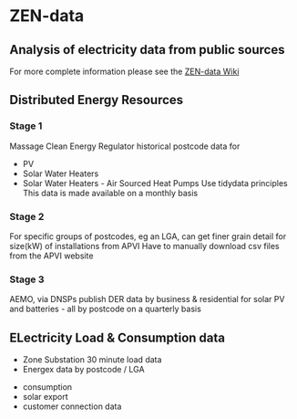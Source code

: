 # ZEN-data
## Analysis of electricity data from public sources

For more complete information please see the 
[ZEN-data Wiki](../../wiki)


## Distributed Energy Resources

### Stage 1
Massage Clean Energy Regulator historical postcode data for
* PV
* Solar Water Heaters
* Solar Water Heaters - Air Sourced Heat Pumps
Use tidydata principles
This data is made available on a monthly basis

### Stage 2
For specific groups of postcodes, eg an LGA, can get finer grain
detail for size(kW) of installations from APVI
Have to manually download csv files from the APVI website

### Stage 3
AEMO, via DNSPs publish DER data by business & residential for solar PV
and batteries - all by postcode on a quarterly basis

## ELectricity Load & Consumption data

* Zone Substation 30 minute load data
* Energex data by postcode / LGA
+ consumption
+ solar export
+ customer connection data 
